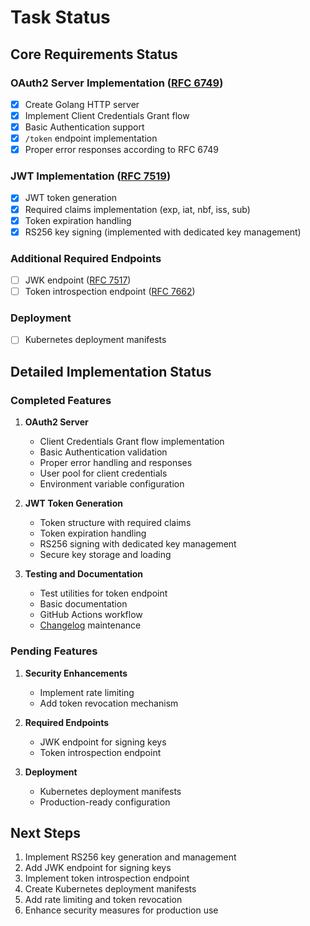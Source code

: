 # Task Status

## Core Requirements Status

### OAuth2 Server Implementation ([RFC 6749](https://datatracker.ietf.org/doc/html/rfc6749))
- [x] Create Golang HTTP server
- [x] Implement Client Credentials Grant flow
- [x] Basic Authentication support
- [x] `/token` endpoint implementation
- [x] Proper error responses according to RFC 6749

### JWT Implementation ([RFC 7519](https://datatracker.ietf.org/doc/html/rfc7519))
- [x] JWT token generation
- [x] Required claims implementation (exp, iat, nbf, iss, sub)
- [x] Token expiration handling
- [x] RS256 key signing (implemented with dedicated key management)

### Additional Required Endpoints
- [ ] JWK endpoint ([RFC 7517](https://datatracker.ietf.org/doc/html/rfc7517))
- [ ] Token introspection endpoint ([RFC 7662](https://datatracker.ietf.org/doc/html/rfc7662))

### Deployment
- [ ] Kubernetes deployment manifests

## Detailed Implementation Status

### Completed Features
1. **OAuth2 Server**
   - Client Credentials Grant flow implementation
   - Basic Authentication validation
   - Proper error handling and responses
   - User pool for client credentials
   - Environment variable configuration

2. **JWT Token Generation**
   - Token structure with required claims
   - Token expiration handling
   - RS256 signing with dedicated key management
   - Secure key storage and loading

3. **Testing and Documentation**
   - Test utilities for token endpoint
   - Basic documentation
   - GitHub Actions workflow
   - [Changelog](CHANGELOG.md) maintenance

### Pending Features
1. **Security Enhancements**
   - Implement rate limiting
   - Add token revocation mechanism

2. **Required Endpoints**
   - JWK endpoint for signing keys
   - Token introspection endpoint

3. **Deployment**
   - Kubernetes deployment manifests
   - Production-ready configuration

## Next Steps
1. Implement RS256 key generation and management
2. Add JWK endpoint for signing keys
3. Implement token introspection endpoint
4. Create Kubernetes deployment manifests
5. Add rate limiting and token revocation
6. Enhance security measures for production use
